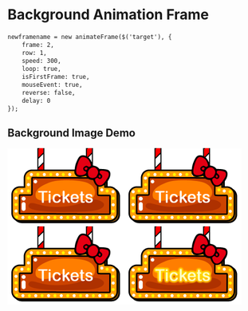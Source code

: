 # Background Animation Frame
    newframename = new animateFrame($('target'), {
    	frame: 2,
    	row: 1,
    	speed: 300,
    	loop: true,
    	isFirstFrame: true,
    	mouseEvent: true,
    	reverse: false,
    	delay: 0
    });

## Background Image Demo
![github](https://raw.githubusercontent.com/sesamechee/animationFrame/master/images/btnBookOnline.png "github")

